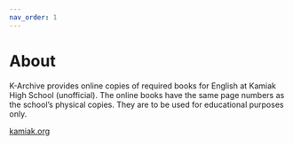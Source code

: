 ```yaml
---
nav_order: 1
---
```


# About
K-Archive provides online copies of required books for English at Kamiak High School (unofficial). The online books have the same page numbers as the school’s physical copies. They are to be used for educational purposes only.

<a href="https://kamiak.org/" target="_blank">kamiak.org</a>
